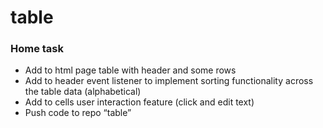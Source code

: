 # table

### Home task

* Add to html page table with header and some rows
* Add to header event listener to implement sorting functionality across the table data (alphabetical)
* Add to cells user interaction feature (click and edit text)
* Push code to repo “table”
